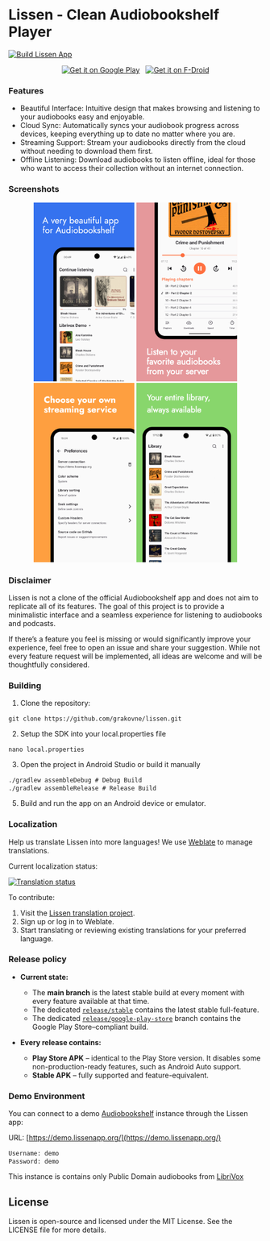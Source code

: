 # Lissen - Clean Audiobookshelf Player
[![Build Lissen App](https://github.com/GrakovNe/lissen-android/actions/workflows/build_app.yml/badge.svg)](https://github.com/GrakovNe/lissen-android/actions/workflows/build_app.yml)

<p align="center"> 
  <a href="https://play.google.com/store/apps/details?id=org.grakovne.lissen"><img src="https://upload.wikimedia.org/wikipedia/commons/7/78/Google_Play_Store_badge_EN.svg" alt="Get it on Google Play" height="60"></a>&nbsp;&nbsp;&nbsp;<!--
  --><a href="https://f-droid.org/packages/org.grakovne.lissen"><img src="https://upload.wikimedia.org/wikipedia/commons/a/a3/Get_it_on_F-Droid_%28material_design%29.svg" alt="Get it on F-Droid" height="60"></a>
</p>

### Features

  * Beautiful Interface: Intuitive design that makes browsing and listening to your audiobooks easy and enjoyable.
  * Cloud Sync: Automatically syncs your audiobook progress across devices, keeping everything up to date no matter where you are.
  * Streaming Support: Stream your audiobooks directly from the cloud without needing to download them first.
  * Offline Listening: Download audiobooks to listen offline, ideal for those who want to access their collection without an internet connection.

### Screenshots

<p align="center">
  <img src="https://github.com/GrakovNe/lissen-android/raw/main/metadata/en-US/images/phoneScreenshots/1.png" alt="Screenshot 1" width="200">
  <img src="https://github.com/GrakovNe/lissen-android/raw/main/metadata/en-US/images/phoneScreenshots/2.png" alt="Screenshot 2" width="200">
  <img src="https://github.com/GrakovNe/lissen-android/raw/main/metadata/en-US/images/phoneScreenshots/3.png" alt="Screenshot 3" width="200">
  <img src="https://github.com/GrakovNe/lissen-android/raw/main/metadata/en-US/images/phoneScreenshots/4.png" alt="Screenshot 4" width="200">
</p>

### Disclaimer

Lissen is not a clone of the official Audiobookshelf app and does not aim to replicate all of its features. 
The goal of this project is to provide a minimalistic interface and a seamless experience for listening to audiobooks and podcasts.

If there’s a feature you feel is missing or would significantly improve your experience, feel free to open an issue and share your suggestion. 
While not every feature request will be implemented, all ideas are welcome and will be thoughtfully considered.

### Building

1. Clone the repository:
```
git clone https://github.com/grakovne/lissen.git
```

2. Setup the SDK into your local.properties file
```
nano local.properties
```

3. Open the project in Android Studio or build it manually
```
./gradlew assembleDebug # Debug Build
./gradlew assembleRelease # Release Build
```
5. Build and run the app on an Android device or emulator.

### Localization

Help us translate Lissen into more languages! We use [Weblate](https://hosted.weblate.org/engage/lissen/) to manage translations.

Current localization status:

<a href="https://hosted.weblate.org/engage/lissen/">
<img src="https://hosted.weblate.org/widget/lissen/android-app/multi-auto.svg" alt="Translation status" />
</a>

To contribute:
1. Visit the [Lissen translation project](https://hosted.weblate.org/engage/lissen/).
2. Sign up or log in to Weblate.
3. Start translating or reviewing existing translations for your preferred language.

### Release policy

- **Current state:**  
  - The **main branch** is the latest stable build at every moment with every feature available at that time.  
  - The dedicated [`release/stable`](https://github.com/GrakovNe/lissen-android/tree/release/stable) contains the latest stable full-feature.  
  - The dedicated [`release/google-play-store`](https://github.com/GrakovNe/lissen-android/tree/release/google-play-store) branch contains the Google Play Store–compliant build.

- **Every release contains:**  
  - **Play Store APK** – identical to the Play Store version. It disables some non-production-ready features, such as Android Auto support.
  - **Stable APK** – fully supported and feature-equivalent.

### Demo Environment

You can connect to a demo [Audiobookshelf](https://github.com/advplyr/audiobookshelf) instance through the Lissen app:

URL: [https://demo.lissenapp.org/](https://demo.lissenapp.org/)
```
Username: demo
Password: demo
```

This instance is contains only Public Domain audiobooks from [LibriVox](https://librivox.org/)

## License
Lissen is open-source and licensed under the MIT License. See the LICENSE file for more details.
